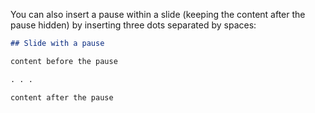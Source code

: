 You can also insert a pause within a slide (keeping the content after the pause hidden) by inserting three dots separated by spaces:

```{.markdown example-link="/docs/presentations/revealjs/examples/incremental-pause.qmd"}
## Slide with a pause

content before the pause

. . .

content after the pause
```
